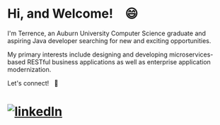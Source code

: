 # Hi, and Welcome!  &ensp;  😄    

I'm Terrence, an Auburn University Computer Science graduate and aspiring Java developer searching for new and exciting opportunities.

My primary interests include designing and developing microservices-based RESTful business applications as well as enterprise application modernization. 

Let's connect! &nbsp; :link:

# [![linkedIn](https://user-images.githubusercontent.com/51840702/209761293-013fbabc-4c06-4b06-be47-ebce03eaf27a.svg)](https://www.linkedin.com/in/terrencebamberg/)


<!--
**TerrenceBamberg/TerrenceBamberg** is a ✨ _special_ ✨ repository because its `README.md` (this file) appears on your GitHub profile.

Here are some ideas to get you started:

- 🔭 I’m currently working on ...
- 🌱 I’m currently learning ...
- 👯 I’m looking to collaborate on ...
- 🤔 I’m looking for help with ...
- 💬 Ask me about ...
- 📫 How to reach me: ...
- 😄 Pronouns: ...
- ⚡ Fun fact: ...
-->


